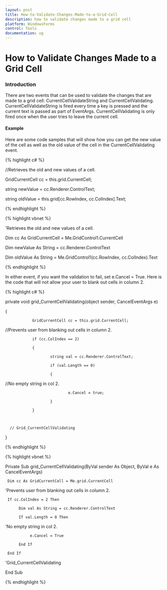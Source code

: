 ```yaml
---
layout: post
title: How-to-Validate-Changes-Made-to-a-Grid-Cell
description: how to validate changes made to a grid cell
platform: WindowsForms
control: Tools
documentation: ug
---
```


# How to Validate Changes Made to a Grid Cell

### Introduction

There are two events that can be used to validate the changes that are made to a grid cell: CurrentCellValidateString and CurrentCellValidating. CurrentCellValidateString is fired every time a key is pressed and the current text is passed as part of EventArgs. CurrentCellValidating is only fired once when the user tries to leave the current cell. 


#### Example

Here are some code samples that will show how you can get the new value of the cell as well as the old value of the cell in the CurrentCellValidating event.

{% highlight c# %}



//Retrieves the old and new values of a cell.

GridCurrentCell cc = this.grid.CurrentCell;

string newValue = cc.Renderer.ControlText;

string oldValue = this.grid[cc.RowIndex, cc.ColIndex].Text;

{% endhighlight %}

{% highlight vbnet %}



'Retrieves the old and new values of a cell.

Dim cc As GridCurrentCell = Me.GridControl1.CurrentCell

Dim newValue As String = cc.Renderer.ControlText

Dim oldValue As String = Me.GridControl1(cc.RowIndex, cc.ColIndex).Text

{% endhighlight %}

In either event, if you want the validation to fail, set e.Cancel = True. Here is the code that will not allow your user to blank out cells in column 2.

{% highlight c# %}



private void grid_CurrentCellValidating(object sender, CancelEventArgs e)

{

                GridCurrentCell cc = this.grid.CurrentCell;



//Prevents user from blanking out cells in column 2.

                if (cc.ColIndex == 2)

                {

                        string val = cc.Renderer.ControlText;

                        if (val.Length == 0)

                        {



//No empty string in col 2.

                                e.Cancel = true;

                        }

                }



      // Grid_CurrentCellValidating

} 

{% endhighlight %}

{% highlight vbnet %}



Private Sub grid_CurrentCellValidating(ByVal sender As Object, ByVal e As CancelEventArgs)

     Dim cc As GridCurrentCell = Me.grid.CurrentCell



'Prevents user from blanking out cells in column 2.

     If cc.ColIndex = 2 Then

          Dim val As String = cc.Renderer.ControlText

          If val.Length = 0 Then



'No empty string in col 2.

               e.Cancel = True 

          End If

     End If



'Grid_CurrentCellValidating

End Sub 

{% endhighlight %}

